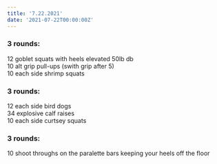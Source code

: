 ```yaml
---
title: '7.22.2021'
date: '2021-07-22T00:00:00Z'
---
```


### 3 rounds:  
12 goblet squats with heels elevated 50lb db    
10 alt grip pull-ups (swith grip after 5)    
10 each side shrimp squats                              
  
### 3 rounds:  
12 each side bird dogs                         
34 explosive calf raises         
10 each side curtsey squats     

### 3 rounds:  
10 shoot throughs on the paralette bars keeping your heels off the floor    
